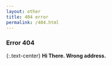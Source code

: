 ```yaml
---
layout: other
title: 404 error
permalink: /404.html
---
```


### Error 404

{:.text-center}
**Hi There. Wrong address.**
